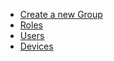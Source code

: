 - [Create a new Group](createNewGroup.md)
- [Roles](roles.md)
- [Users](users.md)
- [Devices](devices.md)